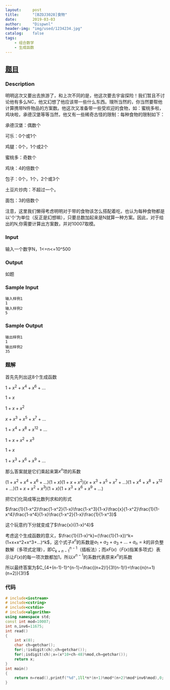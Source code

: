 ```yaml
---
layout:		post
title:		"[BZOJ3028]食物"
date:		2019-03-03
author:		"Dispwnl"
header-img:	"img/used/1234234.jpg"
catalog:	false
tags:
    - 组合数学
    - 生成函数
---
```


## [题目](https://lydsy.com/JudgeOnline/problem.php?id=3028)
### Description

明明这次又要出去旅游了，和上次不同的是，他这次要去宇宙探险！我们暂且不讨论他有多么NC，他又幻想了他应该带一些什么东西。理所当然的，你当然要帮他计算携带N件物品的方案数。他这次又准备带一些受欢迎的食物，如：蜜桃多啦，鸡块啦，承德汉堡等等当然，他又有一些稀奇古怪的限制：每种食物的限制如下：

承德汉堡：偶数个

可乐：0个或1个

鸡腿：0个，1个或2个

蜜桃多：奇数个

鸡块：4的倍数个

包子：0个，1个，2个或3个

土豆片炒肉：不超过一个。

面包：3的倍数个

注意，这里我们懒得考虑明明对于带的食物该怎么搭配着吃，也认为每种食物都是以‘个’为单位（反正是幻想嘛），只要总数加起来是N就算一种方案。因此，对于给出的N,你需要计算出方案数，并对10007取模。

### Input
输入一个数字N，1<=n<=10^500

### Output
如题 

### Sample Input
```plain
输入样例1
1
输入样例2
5
```
### Sample Output
```plain
输出样例1
1
输出样例2
35
```
### 题解

首先先列出这$8​$个生成函数

$1+x^2+x^4+x^6+…​$

$1+x​$

$1+x+x^2​$

$x+x^3+x^5+x^7+…​$

$1+x^4+x^8+x^{12}+…​$

$1+x+x^2+x^3​$

$1+x​$

$1+x^3+x^6+x^9+…​$

那么答案就是它们乘起来第$x^n​$项的系数

$(1+x^2+x^4+x^6+…)(1+x)(1+x+x^2)(x+x^3+x^5+x^7+…)(1+x^4+x^8+x^{12}+…)(1+x+x^2+x^3)(1+x)(1+x^3+x^6+x^9+…)$

把它们化简成等比数列求和的形式

$\frac{1}{1-x^2}\frac{1-x^2}{1-x}\frac{1-x^3}{1-x}\frac{x}{1-x^2}\frac{1}{1-x^4}\frac{1-x^4}{1-x}\frac{1-x^2}{1-x}\frac{1}{1-x^3}$

这个玩意约下分就变成了$\frac{x}{(1-x)^4}$

考虑这个生成函数的意义，$\frac{1}{(1-x)^k}=(\frac{1}{1-x})^k=(1+x+x^2+x^3+…)^k​$，这个式子$x^n​$的系数是$a_1+a_2+a_3+…+a_n=k​$的非负整数解（多项式定理），即$C_{k+n-1}^{n-1}​$（插板法）；而$xF(x)​$（$F(x)​$指某多项式）表示让$F(x)​$的每一项次数都加$1​$，所以$x^{n-1}​$的系数代表原来$x^n​$的系数

所以最终答案为$C_{4+(n-1)-1}^{n-1}=\frac{(n+2)!}{3!(n-1)!}=\frac{n(n+1)(n+2)}{3!}$

### 代码

```c++
# include<iostream>
# include<cstring>
# include<cstdio>
# include<algorithm>
using namespace std;
const int mod=10007;
int n,inv6=11675;
int read()
{
	int x(0);
	char ch=getchar();
	for(;!isdigit(ch);ch=getchar());
	for(;isdigit(ch);x=(x*10+ch-48)%mod,ch=getchar());
	return x;
}
int main()
{
	return n=read(),printf("%d",1ll*n*(n+1)%mod*(n+2)%mod*inv6%mod),0;
}
```







